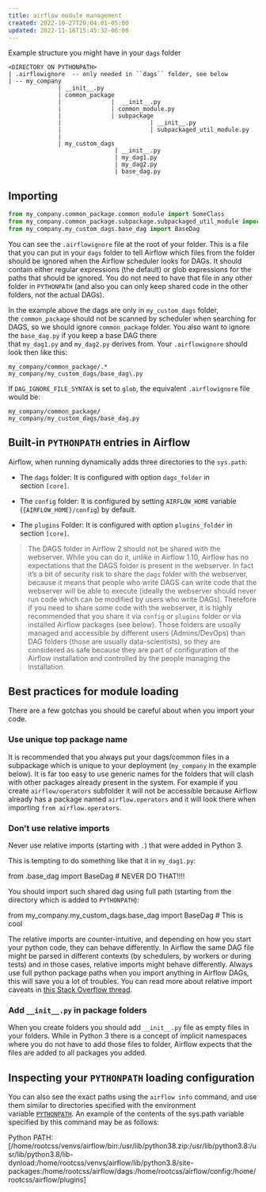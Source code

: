 ```yaml
---
title: airflow module management
created: 2022-10-27T20:04:01-05:00
updated: 2022-11-16T15:45:32-06:00
---
```


Example structure you might have in your `dags` folder
```shell
<DIRECTORY ON PYTHONPATH>
| .airflowignore  -- only needed in ``dags`` folder, see below
| -- my_company
              | __init__.py
              | common_package
              |              |  __init__.py
              |              | common_module.py
              |              | subpackage
              |                         | __init__.py
              |                         | subpackaged_util_module.py
              |
              | my_custom_dags
                              | __init__.py
                              | my_dag1.py
                              | my_dag2.py
                              | base_dag.py
```

## Importing
```python
from my_company.common_package.common_module import SomeClass
from my_company.common_package.subpackage.subpackaged_util_module import AnotherClass
from my_company.my_custom_dags.base_dag import BaseDag
```

You can see the `.airflowignore` file at the root of your folder. This is a file that you can put in your `dags` folder to tell Airflow which files from the folder should be ignored when the Airflow scheduler looks for DAGs. It should contain either regular expressions (the default) or glob expressions for the paths that should be ignored. You do not need to have that file in any other folder in `PYTHONPATH` (and also you can only keep shared code in the other folders, not the actual DAGs).

In the example above the dags are only in `my_custom_dags` folder, the `common_package` should not be scanned by scheduler when searching for DAGS, so we should ignore `common_package` folder. You also want to ignore the `base_dag.py` if you keep a base DAG there that `my_dag1.py` and `my_dag2.py` derives from. Your `.airflowignore` should look then like this:

```
my_company/common_package/.*
my_company/my_custom_dags/base_dag\.py
```

If `DAG_IGNORE_FILE_SYNTAX` is set to `glob`, the equivalent `.airflowignore` file would be:

```
my_company/common_package/
my_company/my_custom_dags/base_dag.py
```

## Built-in `PYTHONPATH` entries in Airflow[](https://airflow.apache.org/docs/apache-airflow/stable/modules_management.html#built-in-pythonpath-entries-in-airflow "Permalink to this heading")

Airflow, when running dynamically adds three directories to the `sys.path`:

-   The `dags` folder: It is configured with option `dags_folder` in section `[core]`.
    
-   The `config` folder: It is configured by setting `AIRFLOW_HOME` variable (`{AIRFLOW_HOME}/config`) by default.
    
-   The `plugins` Folder: It is configured with option `plugins_folder` in section `[core]`.
    

> The DAGS folder in Airflow 2 should not be shared with the webserver. While you can do it, unlike in Airflow 1.10, Airflow has no expectations that the DAGS folder is present in the webserver. In fact it’s a bit of security risk to share the `dags` folder with the webserver, because it means that people who write DAGS can write code that the webserver will be able to execute (ideally the webserver should never run code which can be modified by users who write DAGs). Therefore if you need to share some code with the webserver, it is highly recommended that you share it via `config` or `plugins` folder or via installed Airflow packages (see below). Those folders are usually managed and accessible by different users (Admins/DevOps) than DAG folders (those are usually data-scientists), so they are considered as safe because they are part of configuration of the Airflow installation and controlled by the people managing the installation.

## Best practices for module loading[](https://airflow.apache.org/docs/apache-airflow/stable/modules_management.html#best-practices-for-module-loading "Permalink to this heading")

There are a few gotchas you should be careful about when you import your code.

### Use unique top package name[](https://airflow.apache.org/docs/apache-airflow/stable/modules_management.html#use-unique-top-package-name "Permalink to this heading")

It is recommended that you always put your dags/common files in a subpackage which is unique to your deployment (`my_company` in the example below). It is far too easy to use generic names for the folders that will clash with other packages already present in the system. For example if you create `airflow/operators` subfolder it will not be accessible because Airflow already has a package named `airflow.operators` and it will look there when importing `from airflow.operators`.

### Don’t use relative imports[](https://airflow.apache.org/docs/apache-airflow/stable/modules_management.html#don-t-use-relative-imports "Permalink to this heading")

Never use relative imports (starting with `.`) that were added in Python 3.

This is tempting to do something like that it in `my_dag1.py`:

from .base_dag import BaseDag  # NEVER DO THAT!!!!

You should import such shared dag using full path (starting from the directory which is added to `PYTHONPATH`):

from my_company.my_custom_dags.base_dag import BaseDag  # This is cool

The relative imports are counter-intuitive, and depending on how you start your python code, they can behave differently. In Airflow the same DAG file might be parsed in different contexts (by schedulers, by workers or during tests) and in those cases, relative imports might behave differently. Always use full python package paths when you import anything in Airflow DAGs, this will save you a lot of troubles. You can read more about relative import caveats in [this Stack Overflow thread](https://stackoverflow.com/q/16981921/516701).

### Add `__init__.py` in package folders[](https://airflow.apache.org/docs/apache-airflow/stable/modules_management.html#add-init-py-in-package-folders "Permalink to this heading")

When you create folders you should add `__init__.py` file as empty files in your folders. While in Python 3 there is a concept of implicit namespaces where you do not have to add those files to folder, Airflow expects that the files are added to all packages you added.

## Inspecting your `PYTHONPATH` loading configuration[](https://airflow.apache.org/docs/apache-airflow/stable/modules_management.html#inspecting-your-pythonpath-loading-configuration "Permalink to this heading")

You can also see the exact paths using the `airflow info` command, and use them similar to directories specified with the environment variable [`PYTHONPATH`](https://docs.python.org/3/using/cmdline.html#envvar-PYTHONPATH "(in Python v3.10)"). An example of the contents of the sys.path variable specified by this command may be as follows:

Python PATH: [/home/rootcss/venvs/airflow/bin:/usr/lib/python38.zip:/usr/lib/python3.8:/usr/lib/python3.8/lib-dynload:/home/rootcss/venvs/airflow/lib/python3.8/site-packages:/home/rootcss/airflow/dags:/home/rootcss/airflow/config:/home/rootcss/airflow/plugins]

